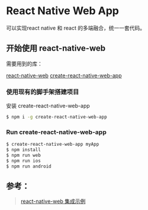 # React Native Web App

可以实现react native 和 react 的多端融合，统一一套代码。

## 开始使用 react-native-web

需要用到的库：

[react-native-web](https://github.com/necolas/react-native-web)
[create-react-native-web-app](https://github.com/orYoffe/create-react-native-web-app)


### 使用现有的脚手架搭建项目

安装 create-react-native-web-app

```sh
$ npm i -g create-react-native-web-app
```

### Run create-react-native-web-app <project-directory>

```sh
$ create-react-native-web-app myApp
$ npm install
$ npm run web
$ npm run ios
$ npm run android
```

## 参考：

> [react-native-web 集成示例](https://github.com/haruelrovix/gitphone)
